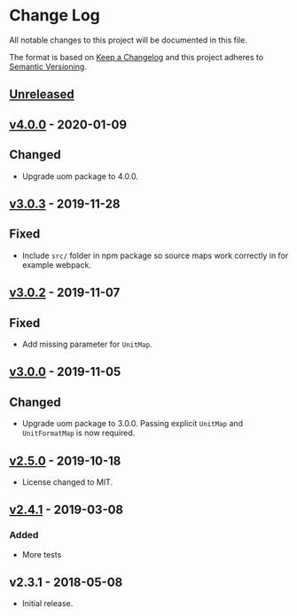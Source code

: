 # Change Log

All notable changes to this project will be documented in this file.

The format is based on [Keep a Changelog](http://keepachangelog.com/)
and this project adheres to [Semantic Versioning](http://semver.org/).

## [Unreleased](https://github.com/promaster-sdk/property/compare/@promaster-sdk%2Fproperty-filter-pretty@4.0.0...master)

## [v4.0.0](https://github.com/promaster-sdk/property/compare/@promaster-sdk%2Fproperty-filter-pretty@3.0.3...@promaster-sdk%2Fproperty-filter-pretty@4.0.0) - 2020-01-09

## Changed

- Upgrade uom package to 4.0.0.

## [v3.0.3](https://github.com/promaster-sdk/property/compare/@promaster-sdk%2Fproperty-filter-pretty@3.0.2...@promaster-sdk%2Fproperty-filter-pretty@3.0.3) - 2019-11-28

## Fixed

- Include `src/` folder in npm package so source maps work correctly in for example webpack.

## [v3.0.2](https://github.com/promaster-sdk/property/compare/@promaster-sdk%2Fproperty-filter-pretty@3.0.0...@promaster-sdk%2Fproperty-filter-pretty@3.0.2) - 2019-11-07

## Fixed

- Add missing parameter for `UnitMap`.

## [v3.0.0](https://github.com/promaster-sdk/property/compare/@promaster-sdk%2Fproperty-filter-pretty@2.5.0...@promaster-sdk%2Fproperty-filter-pretty@3.0.0) - 2019-11-05

## Changed

- Upgrade uom package to 3.0.0. Passing explicit `UnitMap` and `UnitFormatMap` is now required.

## [v2.5.0](https://github.com/promaster-sdk/property/compare/@promaster-sdk%2Fproperty-filter-pretty@2.4.1...@promaster-sdk%2Fproperty-filter-pretty@2.5.0) - 2019-10-18

- License changed to MIT.

## [v2.4.1](https://github.com/promaster-sdk/property/compare/@promaster-sdk%2Fproperty-filter-pretty@2.3.1...@promaster-sdk%2Fproperty-filter-pretty@2.4.1) - 2019-03-08

### Added

- More tests

## v2.3.1 - 2018-05-08

- Initial release.
